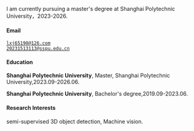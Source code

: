 I am currently pursuing a master's degree at Shanghai Polytechnic University，2023-2026.

#### Email  
<code>lxj65190@126.com</code>  
<code>20231513113@sspu.edu.cn</code>

#### Education  
**Shanghai Polytechnic University**, Master,  Shanghai Polytechnic University,2023.09-2026.06.

**Shanghai Polytechnic University**, Bachelor's degree,2019.09-2023.06. 

#### Research Interests  
semi-supervised 3D object detection, Machine vision.
